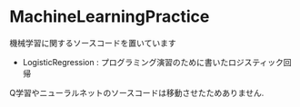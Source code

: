 # MachineLearningPractice
機械学習に関するソースコードを置いています
- LogisticRegression : プログラミング演習のために書いたロジスティック回帰

Q学習やニューラルネットのソースコードは移動させたためありません.
